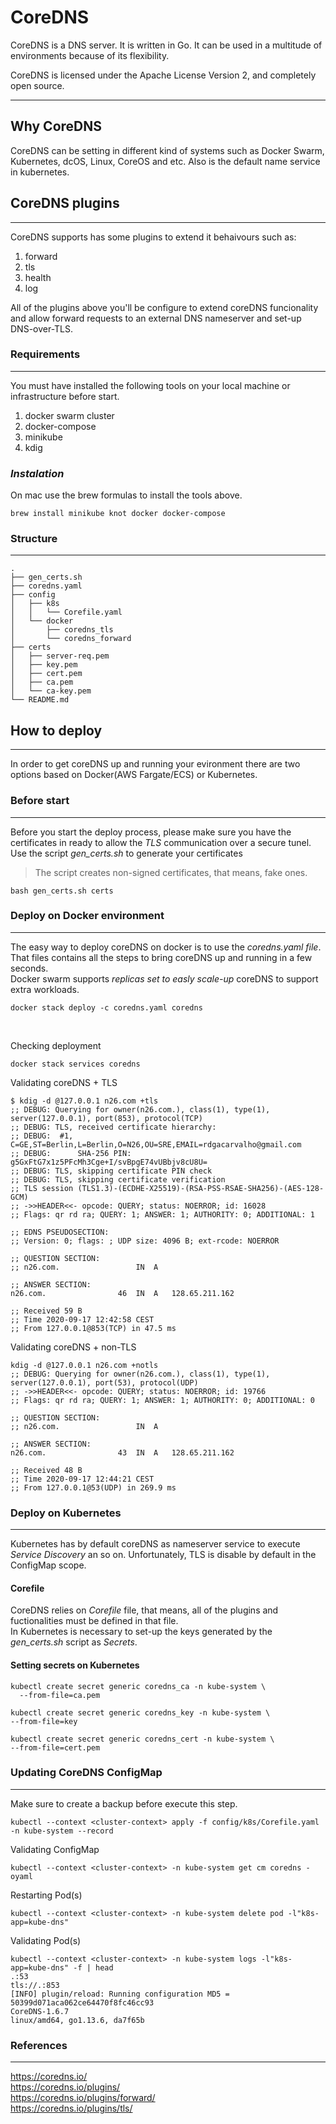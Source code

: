 # CoreDNS

CoreDNS is a DNS server. It is written in Go. It can be used in a multitude of environments because of its flexibility. 

CoreDNS is licensed under the Apache License Version 2, and completely open source.

___

## Why CoreDNS

CoreDNS can be setting in different kind of systems such as Docker Swarm, Kubernetes, dcOS, Linux, CoreOS and etc. Also is the default name service in kubernetes.

## CoreDNS plugins

___

CoreDNS supports has some plugins to extend it behaivours such as:

1. forward
2. tls
3. health
4. log

All of the plugins above you'll be configure to extend coreDNS funcionality and allow forward requests to an external DNS nameserver and set-up DNS-over-TLS.

### Requirements

___

You must have installed the following tools on your local machine or infrastructure before start.

1. docker swarm cluster
2. docker-compose
3. minikube
4. kdig

### _Instalation_

On mac use the brew formulas to install the tools above.

```shell
brew install minikube knot docker docker-compose
```

### Structure

___

```text
.
├── gen_certs.sh
├── coredns.yaml
├── config
│   ├── k8s
│   │   └── Corefile.yaml
│   └── docker
│       ├── coredns_tls
│       └── coredns_forward
├── certs
│   ├── server-req.pem
│   ├── key.pem
│   ├── cert.pem
│   ├── ca.pem
│   └── ca-key.pem
└── README.md
```

## How to deploy

___

In order to get coreDNS up and running your evironment there are two options based on Docker(AWS Fargate/ECS) or Kubernetes.

### Before start

___

Before you start the deploy process, please make sure you have the certificates in ready to allow the *TLS* communication over a secure tunel.</br>
Use the script _gen_certs.sh_ to generate your certificates</br>

> The script creates non-signed certificates, that means, fake ones.

```shell
bash gen_certs.sh certs
```

### Deploy on Docker environment

___

The easy way to deploy coreDNS on docker is to use the _coredns.yaml file_. That files contains all the steps to bring coreDNS up and running in a few seconds.</br>
Docker swarm supports *replicas set to easly scale-up* coreDNS to support extra workloads.

```shell
docker stack deploy -c coredns.yaml coredns
```

</br>

Checking deployment</br>

```shell
docker stack services coredns
```

Validating coreDNS + TLS

```shell
$ kdig -d @127.0.0.1 n26.com +tls
;; DEBUG: Querying for owner(n26.com.), class(1), type(1), server(127.0.0.1), port(853), protocol(TCP)
;; DEBUG: TLS, received certificate hierarchy:
;; DEBUG:  #1, C=GE,ST=Berlin,L=Berlin,O=N26,OU=SRE,EMAIL=rdgacarvalho@gmail.com
;; DEBUG:      SHA-256 PIN: g5GxFtG7x1z5PFcMh3Cge+I/svBpgE74vUBbjv8cU8U=
;; DEBUG: TLS, skipping certificate PIN check
;; DEBUG: TLS, skipping certificate verification
;; TLS session (TLS1.3)-(ECDHE-X25519)-(RSA-PSS-RSAE-SHA256)-(AES-128-GCM)
;; ->>HEADER<<- opcode: QUERY; status: NOERROR; id: 16028
;; Flags: qr rd ra; QUERY: 1; ANSWER: 1; AUTHORITY: 0; ADDITIONAL: 1

;; EDNS PSEUDOSECTION:
;; Version: 0; flags: ; UDP size: 4096 B; ext-rcode: NOERROR

;; QUESTION SECTION:
;; n26.com.            		IN	A

;; ANSWER SECTION:
n26.com.            	46	IN	A	128.65.211.162

;; Received 59 B
;; Time 2020-09-17 12:42:58 CEST
;; From 127.0.0.1@853(TCP) in 47.5 ms
```

Validating coreDNS + non-TLS

```shell
kdig -d @127.0.0.1 n26.com +notls
;; DEBUG: Querying for owner(n26.com.), class(1), type(1), server(127.0.0.1), port(53), protocol(UDP)
;; ->>HEADER<<- opcode: QUERY; status: NOERROR; id: 19766
;; Flags: qr rd ra; QUERY: 1; ANSWER: 1; AUTHORITY: 0; ADDITIONAL: 0

;; QUESTION SECTION:
;; n26.com.            		IN	A

;; ANSWER SECTION:
n26.com.            	43	IN	A	128.65.211.162

;; Received 48 B
;; Time 2020-09-17 12:44:21 CEST
;; From 127.0.0.1@53(UDP) in 269.9 ms
```

### Deploy on Kubernetes

___

Kubernetes has by default coreDNS as nameserver service to execute *Service Discovery* an so on. Unfortunately, TLS is disable by default in the ConfigMap scope.

#### Corefile

CoreDNS relies on _Corefile_ file, that means, all of the plugins and fuctionalities must be defined in that file.</br>
In Kubernetes is necessary to set-up the keys generated by the _gen_certs.sh_ script as *Secrets*.

#### Setting secrets on Kubernetes

```shell
kubectl create secret generic coredns_ca -n kube-system \
  --from-file=ca.pem
  ```

```shell
kubectl create secret generic coredns_key -n kube-system \
--from-file=key
```

```shell
kubectl create secret generic coredns_cert -n kube-system \
--from-file=cert.pem
```

### Updating CoreDNS ConfigMap

___

Make sure to create a backup before execute this step.

```shell
kubectl --context <cluster-context> apply -f config/k8s/Corefile.yaml -n kube-system --record
```

Validating ConfigMap

```shell
kubectl --context <cluster-context> -n kube-system get cm coredns -oyaml
```

Restarting Pod(s)

```shell
kubectl --context <cluster-context> -n kube-system delete pod -l"k8s-app=kube-dns"
```

Validating Pod(s)

```shell
kubectl --context <cluster-context> -n kube-system logs -l"k8s-app=kube-dns" -f | head
.:53
tls://.:853
[INFO] plugin/reload: Running configuration MD5 = 50399d071aca062ce64470f8fc46cc93
CoreDNS-1.6.7
linux/amd64, go1.13.6, da7f65b
```

### References

___

https://coredns.io/</br>
https://coredns.io/plugins/</br>
https://coredns.io/plugins/forward/</br>
https://coredns.io/plugins/tls/</br>
